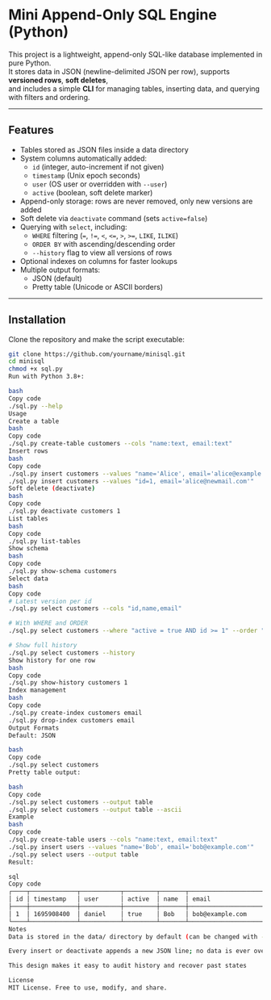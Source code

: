 # Mini Append-Only SQL Engine (Python)

This project is a lightweight, append-only SQL-like database implemented in pure Python.  
It stores data in JSON (newline-delimited JSON per row), supports **versioned rows**, **soft deletes**,  
and includes a simple **CLI** for managing tables, inserting data, and querying with filters and ordering.

---

## Features

- Tables stored as JSON files inside a data directory
- System columns automatically added:
  - `id` (integer, auto-increment if not given)
  - `timestamp` (Unix epoch seconds)
  - `user` (OS user or overridden with `--user`)
  - `active` (boolean, soft delete marker)
- Append-only storage: rows are never removed, only new versions are added
- Soft delete via `deactivate` command (sets `active=false`)
- Querying with `select`, including:
  - `WHERE` filtering (`=`, `!=`, `<`, `<=`, `>`, `>=`, `LIKE`, `ILIKE`)
  - `ORDER BY` with ascending/descending order
  - `--history` flag to view all versions of rows
- Optional indexes on columns for faster lookups
- Multiple output formats:
  - JSON (default)
  - Pretty table (Unicode or ASCII borders)

---

## Installation

Clone the repository and make the script executable:

```bash
git clone https://github.com/yourname/minisql.git
cd minisql
chmod +x sql.py
Run with Python 3.8+:

bash
Copy code
./sql.py --help
Usage
Create a table
bash
Copy code
./sql.py create-table customers --cols "name:text, email:text"
Insert rows
bash
Copy code
./sql.py insert customers --values "name='Alice', email='alice@example.com'"
./sql.py insert customers --values "id=1, email='alice@newmail.com'"
Soft delete (deactivate)
bash
Copy code
./sql.py deactivate customers 1
List tables
bash
Copy code
./sql.py list-tables
Show schema
bash
Copy code
./sql.py show-schema customers
Select data
bash
Copy code
# Latest version per id
./sql.py select customers --cols "id,name,email"

# With WHERE and ORDER
./sql.py select customers --where "active = true AND id >= 1" --order "name ASC"

# Show full history
./sql.py select customers --history
Show history for one row
bash
Copy code
./sql.py show-history customers 1
Index management
bash
Copy code
./sql.py create-index customers email
./sql.py drop-index customers email
Output Formats
Default: JSON

bash
Copy code
./sql.py select customers
Pretty table output:

bash
Copy code
./sql.py select customers --output table
./sql.py select customers --output table --ascii
Example
bash
Copy code
./sql.py create-table users --cols "name:text, email:text"
./sql.py insert users --values "name='Bob', email='bob@example.com'"
./sql.py select users --output table
Result:

sql
Copy code
┌────┬─────────────┬───────────┬─────────┬───────┬─────────────────────┐
│ id │ timestamp   │ user      │ active  │ name  │ email               │
├────┼─────────────┼───────────┼─────────┼───────┼─────────────────────┤
│ 1  │ 1695908400  │ daniel    │ true    │ Bob   │ bob@example.com     │
└────┴─────────────┴───────────┴─────────┴───────┴─────────────────────┘
Notes
Data is stored in the data/ directory by default (can be changed with --data-dir)

Every insert or deactivate appends a new JSON line; no data is ever overwritten

This design makes it easy to audit history and recover past states

License
MIT License. Free to use, modify, and share.
